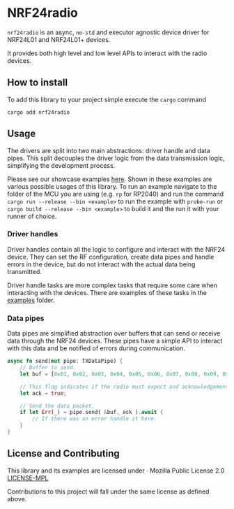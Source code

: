 # NRF24radio

`nrf24radio` is an async, `no-std` and executor agnostic device driver for NRF24L01 and NRF24L01+ devices.

It provides both high level and low level APIs to interact with the radio devices.

## How to install

To add this library to your project simple execute the `cargo` command 

`cargo add nrf24radio`

## Usage

The drivers are split into two main abstractions: driver handle and data pipes. This split decouples the driver logic from the data transmission logic, simplifying the development process.

Please see our showcase examples [here](./examples/). Shown in these examples are various possible usages of this library. To run an example navigate to the folder of the MCU you are using (e.g. `rp` for RP2040) and run the command `cargo run --release --bin <example>` to run the example with `probe-run` or `cargo build --release --bin <example>` to build it and the run it with your runner of choice.

### Driver handles

Driver handles contain all the logic to configure and interact with the NRF24 device. They can set the RF configuration, create data pipes and handle errors in the device, but do not interact with the actual data being transmitted.

Driver handle tasks are more complex tasks that require some care when interacting with the devices. There are examples of these tasks in the [examples](./examples/) folder.

### Data pipes

Data pipes are simplified abstraction over buffers that can send or receive data through the NRF24 devices. These pipes have a simple API to interact with this data and be notified of errors during communication.

```Rust
async fn send(mut pipe: TXDataPipe) {
    // Buffer to send.
    let buf = [0x01, 0x02, 0x03, 0x04, 0x05, 0x06, 0x07, 0x08, 0x09, 0x0A, 0x0B, 0x0C, 0x0D, 0x0E, 0x0F];

    // This flag indicates if the radio must expect and acknowledgement from the receiver.
    let ack = true;

    // Send the data packet.
    if let Err(_) = pipe.send( &buf, ack ).await {
        // If there was an error handle it here.
    }
}
```

## License and Contributing

This library and its examples are licensed under
 · Mozilla Public License 2.0 [LICENSE-MPL](LICENSE-MPL)

Contributions to this project will fall under the same license as defined above.
